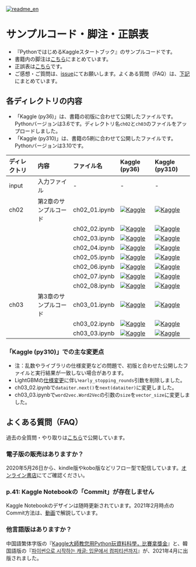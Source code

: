[![readme_en](https://img.shields.io/static/v1?label=README&message=English&color=blue)](README_EN.md)

# サンプルコード・脚注・正誤表

- 『PythonではじめるKaggleスタートブック』のサンプルコードです。
- 書籍内の脚注は[こちら](footnote.md)にまとめています。
- 正誤表は[こちら](errata.md)です。
- ご感想・ご質問は、[issue](https://github.com/upura/python-kaggle-start-book/issues)にてお願いします。よくある質問（FAQ）は、[下記](https://github.com/upura/python-kaggle-start-book#%E3%82%88%E3%81%8F%E3%81%82%E3%82%8B%E8%B3%AA%E5%95%8Ffaq)にまとめています。

## 各ディレクトリの内容

- 「Kaggle (py36)」は、書籍の初版に合わせて公開したファイルです。Pythonバージョンは3.6です。ディレクトリ名`ch02`と`ch03`のファイルをアップロードしました。
- 「Kaggle (py310)」は、書籍の5刷に合わせて公開したファイルです。Pythonバージョンは3.10です。

| ディレクトリ | 内容 | ファイル名 | Kaggle (py36) | Kaggle (py310) |
|:---|:---|:---|:---|:---|
| input | 入力ファイル | - | - | - |
| ch02 | 第2章のサンプルコード | ch02_01.ipynb | [![Kaggle](https://kaggle.com/static/images/open-in-kaggle.svg)](https://www.kaggle.com/sishihara/python-kaggle-start-book-ch02-01) | [![Kaggle](https://kaggle.com/static/images/open-in-kaggle.svg)](https://www.kaggle.com/sishihara/py310-python-kaggle-start-book-ch02-01) |
| | | ch02_02.ipynb |  [![Kaggle](https://kaggle.com/static/images/open-in-kaggle.svg)](https://www.kaggle.com/sishihara/python-kaggle-start-book-ch02-02) | [![Kaggle](https://kaggle.com/static/images/open-in-kaggle.svg)](https://www.kaggle.com/sishihara/py310-python-kaggle-start-book-ch02-02) |
| | | ch02_03.ipynb |  [![Kaggle](https://kaggle.com/static/images/open-in-kaggle.svg)](https://www.kaggle.com/sishihara/python-kaggle-start-book-ch02-03) | [![Kaggle](https://kaggle.com/static/images/open-in-kaggle.svg)](https://www.kaggle.com/sishihara/py310-python-kaggle-start-book-ch02-03) |
| | | ch02_04.ipynb |  [![Kaggle](https://kaggle.com/static/images/open-in-kaggle.svg)](https://www.kaggle.com/sishihara/python-kaggle-start-book-ch02-04) | [![Kaggle](https://kaggle.com/static/images/open-in-kaggle.svg)](https://www.kaggle.com/sishihara/py310-python-kaggle-start-book-ch02-04) |
| | | ch02_05.ipynb |  [![Kaggle](https://kaggle.com/static/images/open-in-kaggle.svg)](https://www.kaggle.com/sishihara/python-kaggle-start-book-ch02-05) | [![Kaggle](https://kaggle.com/static/images/open-in-kaggle.svg)](https://www.kaggle.com/sishihara/py310-python-kaggle-start-book-ch02-05) |
| | | ch02_06.ipynb |  [![Kaggle](https://kaggle.com/static/images/open-in-kaggle.svg)](https://www.kaggle.com/sishihara/python-kaggle-start-book-ch02-06) | [![Kaggle](https://kaggle.com/static/images/open-in-kaggle.svg)](https://www.kaggle.com/sishihara/py310-python-kaggle-start-book-ch02-06) |
| | | ch02_07.ipynb |  [![Kaggle](https://kaggle.com/static/images/open-in-kaggle.svg)](https://www.kaggle.com/sishihara/python-kaggle-start-book-ch02-07) | [![Kaggle](https://kaggle.com/static/images/open-in-kaggle.svg)](https://www.kaggle.com/sishihara/py310-python-kaggle-start-book-ch02-07) |
| | | ch02_08.ipynb |  [![Kaggle](https://kaggle.com/static/images/open-in-kaggle.svg)](https://www.kaggle.com/sishihara/python-kaggle-start-book-ch02-08) | [![Kaggle](https://kaggle.com/static/images/open-in-kaggle.svg)](https://www.kaggle.com/sishihara/py310-python-kaggle-start-book-ch02-08) |
| ch03 | 第3章のサンプルコード | ch03_01.ipynb | [![Kaggle](https://kaggle.com/static/images/open-in-kaggle.svg)](https://www.kaggle.com/sishihara/python-kaggle-start-book-ch03-01) | [![Kaggle](https://kaggle.com/static/images/open-in-kaggle.svg)](https://www.kaggle.com/sishihara/py310-python-kaggle-start-book-ch03-01) |
| | | ch03_02.ipynb |  [![Kaggle](https://kaggle.com/static/images/open-in-kaggle.svg)](https://www.kaggle.com/sishihara/python-kaggle-start-book-ch03-02) | [![Kaggle](https://kaggle.com/static/images/open-in-kaggle.svg)](https://www.kaggle.com/sishihara/py310-python-kaggle-start-book-ch03-02) |
| | | ch03_03.ipynb |  [![Kaggle](https://kaggle.com/static/images/open-in-kaggle.svg)](https://www.kaggle.com/sishihara/python-kaggle-start-book-ch03-03) | [![Kaggle](https://kaggle.com/static/images/open-in-kaggle.svg)](https://www.kaggle.com/sishihara/py310-python-kaggle-start-book-ch03-03) |

### 「Kaggle (py310)」での主な変更点

- 注：乱数やライブラリの仕様変更などの問題で、初版と合わせた公開したファイルと実行結果が一致しない場合があります。
- LightGBMの[仕様変更](https://github.com/microsoft/LightGBM/pull/4908)に伴い`early_stopping_rounds`引数を削除しました。
- ch03_02.ipynbで`dataiter.next()`を`next(dataiter)`に変更しました。
- ch03_03.ipynbで`word2vec.Word2Vec`の引数の`size`を`vector_size`に変更しました。

## よくある質問（FAQ）

過去の全質問・やり取りは[こちら](https://github.com/upura/python-kaggle-start-book/issues?q=is%3Aissue)で公開しています。

### 電子版の販売はありますか？

2020年5月26日から、kindle版やkobo版などリフロー型で配信しています。[オンライン書店](https://bookclub.kodansha.co.jp/buy?item=0000325172)にてご確認ください。

### p.41: Kaggle Notebookの「Commit」が存在しません

Kaggle Notebookのデザインは随時更新されています。2021年2月時点のCommit方法は、[動画](https://youtu.be/lU_VY79vJfk)で解説しています。

### 他言語版はありますか？

中国語繁体字版の『[Kaggle大師教您用Python玩資料科學，比賽拿獎金](http://books.gotop.com.tw/v_ACD021100)』と、韓国語版の『[파이썬으로 시작하는 캐글: 입문에서 컴피티션까지](https://jpub.tistory.com/1147)』が、2021年4月に出版されました。
